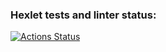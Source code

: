 ### Hexlet tests and linter status:
[![Actions Status](https://github.com/RuFalcon/layout-designer-project-lvl1/workflows/hexlet-check/badge.svg)](https://github.com/RuFalcon/layout-designer-project-lvl1/actions)